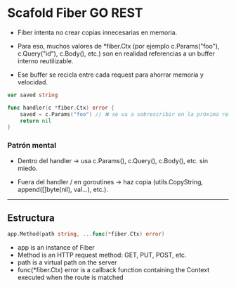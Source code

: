 # Scafold Fiber GO REST

- Fiber intenta no crear copias innecesarias en memoria.

- Para eso, muchos valores de \*fiber.Ctx (por ejemplo c.Params("foo"), c.Query("id"), c.Body(), etc.) son en realidad referencias a un buffer interno reutilizable.

- Ese buffer se recicla entre cada request para ahorrar memoria y velocidad.

```go
var saved string

func handler(c *fiber.Ctx) error {
    saved = c.Params("foo") // ❌ se va a sobrescribir en la próxima request
    return nil
}
```

### Patrón mental

- Dentro del handler → usa c.Params(), c.Query(), c.Body(), etc. sin miedo.

- Fuera del handler / en goroutines → haz copia (utils.CopyString, append([]byte(nil), val...), etc.).

---

## Estructura

```go
app.Method(path string, ...func(*fiber.Ctx) error)
```

- app is an instance of Fiber
- Method is an HTTP request method: GET, PUT, POST, etc.
- path is a virtual path on the server
- func(\*fiber.Ctx) error is a callback function containing the Context executed when the route is matched
